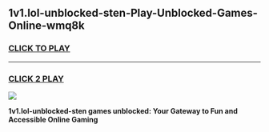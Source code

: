
## 1v1.lol-unblocked-sten-Play-Unblocked-Games-Online-wmq8k
<h3>
<a href="https://premium76.site?title=1v1.lol-unblocked-sten&ref=25A">CLICK TO PLAY</a></h3>
<hr>

<h3>
<a href="https://premium76.site?title=1v1.lol-unblocked-sten&ref=25A">CLICK 2 PLAY</a>
  
</h3>

<a href="https://premium76.site?title=1v1.lol-unblocked-sten&ref=25A"><img src="https://clearcache.store/games.png"></a>


**1v1.lol-unblocked-sten games unblocked: Your Gateway to Fun and Accessible Online Gaming**
